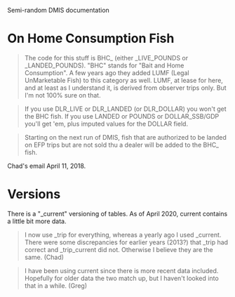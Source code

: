 Semi-random DMIS documentation

# On Home Consumption Fish

> The code for this stuff is BHC_ (either _LIVE_POUNDS or _LANDED_POUNDS).  "BHC" stands for "Bait and Home Consumption".  A few years ago they added LUMF (Legal UnMarketable Fish) to this category as well.  LUMF, at lease for here, and at least as I understand it, is derived from observer trips only.  But I'm not 100% sure on that.

>If you use DLR_LIVE or DLR_LANDED (or DLR_DOLLAR) you won't get the BHC fish.  If you use LANDED or POUNDS or DOLLAR_SSB/GDP you'll get 'em, plus imputed values for the DOLLAR field.

>Starting on the next run of DMIS, fish that are authorized to be landed on EFP trips but are not sold thu a dealer will be added to the BHC_ fish.  

Chad's email April 11, 2018.

# Versions

There is a "_current" versioning of tables. As of April 2020, current contains a little bit more data.  
> I now use _trip for everything, whereas a yearly ago I used _current.  There were some discrepancies for earlier years (2013?) that _trip had correct and _trip_current did not.  Otherwise I believe they are the same. (Chad)

>I have been using current since there is more recent data included. Hopefully for older data the two match up, but I haven't looked into that in a while. (Greg)

